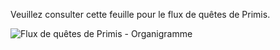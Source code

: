 Veuillez consulter cette feuille pour le flux de quêtes de Primis.

![Flux de quêtes de Primis - Organigramme](https://user-images.githubusercontent.com/13719743/212953877-f434084a-7489-4184-949d-c3c8eb6c15bd.png)
